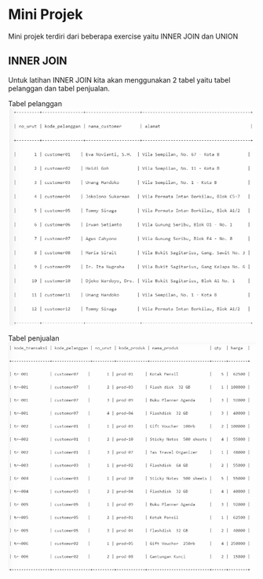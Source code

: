 # Mini Projek

Mini projek terdiri dari beberapa exercise yaitu INNER JOIN dan UNION

## INNER JOIN
Untuk latihan INNER JOIN kita akan menggunakan 2 tabel yaitu tabel pelanggan dan tabel penjualan.

Tabel pelanggan
![tabel pelanggan](/miniprojek-innerjoin-tabelpelanggan.png)

Tabel penjualan
![tabel penjualan](/miniprojek-innerjoin-tabelpenjualan.png)


